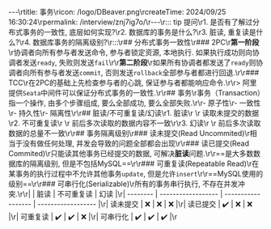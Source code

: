 ---\rtitle: 事务\ricon: /logo/DBeaver.png\rcreateTime: 2024/09/25 16:30:24\rpermalink: /interview/znj7ig7o/\r---\r::: tip 提问\r1. 是否有了解过分布式事务的一致性, 底层如何实现?\r2. 数据库的事务是什么?\r3. 脏读, 重复读是什么?\r4. 数据库事务的隔离级别?\r:::\r## 分布式事务一致性\r### 2PC\r**第一阶段**\r协调者向所有参与者发送命令, 参与者锁定资源, 本地执行. 如果执行成功则向协调者发送`ready`, 失败则发送`fail`\r\r**第二阶段**\r如果所有协调者都发送了`ready`则协调者向所有参与者发送`commit`, 否则发送`rollback`全部参与者都进行回退.\r\r### TCC\r在2PC的基础上先检查参与者的心跳, 保证参与者都能响应命令.\r\r> 阿里提供`Seata`中间件可以保证分布式事务的一致性.\r\r## 事务\r事务（Transaction）指一个操作, 由多个步骤组成, 要么全部成功, 要么全部失败.\r\r- 原子性\r- 一致性\r- 持久性\r- 隔离性\r\r## 脏读/不可重复读/幻读\r1. 脏读\r   \r   读取未提交的数据\r2. 不可重复读\r   \r   前后多次读取的数据内容不一致\r\r3. 幻读\r   \r   前后多次读取数据的总量不一致\r\r## 事务隔离级别\r### 读未提交(Read Uncommited)\r相当于没有做任何处理, 并发会导致的问题全部都会出现\r\r### 读已提交(Read Commited)\r只能读其他事务已经提交的数据, 可解决**脏读**问题.\r\r==是大多数数据库的隔离级别, 但是不包括MySQL==\r\r### 可重复读(Repeatable Read)\r在某事务的执行过程中不允许其他事务`update`, 但是允许`insert`\r\r==MySQL使用的级别==\r\r### 可串行化(Serializable)\r所有的事务串行执行, 不存在并发冲突.\r\r|          | 脏读               | 不可重复读         | 幻读               |\r| -------- | ------------------ | ------------------ | ------------------ |\r| 读未提交 | :x:                | :x:                | :x:                |\r| 读已提交 | :heavy_check_mark: | :x:                | :x:                |\r| 可重复读 | :heavy_check_mark: | :heavy_check_mark: | :x:                |\r| 可串行化 | :heavy_check_mark: | :heavy_check_mark: | :heavy_check_mark: |\r
